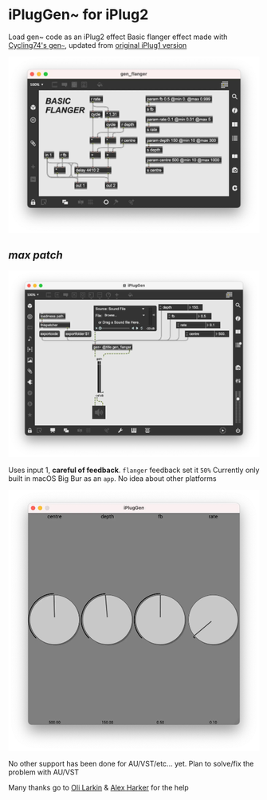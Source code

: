 # iPlugGen~ for iPlug2

Load gen~ code as an iPlug2 effect
Basic flanger effect made with [Cycling74's gen`~`](https://docs.cycling74.com/max8/vignettes/gen_topic), updated from [original iPlug1 version](https://github.com/uniphonic/IPlugGen)

![gen~](/image/iPlugGen_max_flanger.webp)

## *max patch*
![gen~](/image/iPlugGen_max.webp)

Uses input 1, **careful of feedback**. `flanger` feedback set it `50%`
Currently only built in macOS Big Bur as an `app`. No idea about other platforms

![macOS app](/image/iPlugGen_app.webp)

No other support has been done for AU/VST/etc... yet. Plan to solve/fix the problem with AU/VST

Many thanks go to [Oli Larkin](https://github.com/olilarkin) & [Alex Harker](https://github.com/AlexHarker) for the help